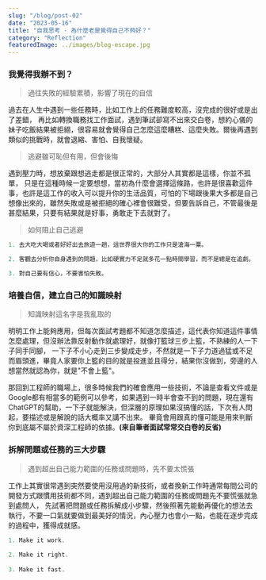```yaml
---
slug: "/blog/post-02"
date: "2023-05-16"
title: "自我思考 - 為什麼老是覺得自己不夠好？"
category: "Reflection"
featuredImage: ../images/blog-escape.jpg
---
```


### 我覺得我辦不到？
> 過往失敗的經驗累積，影響了現在的自信

過去在人生中遇到一些任務時，比如工作上的任務難度較高，沒完成的很好或是出了差錯，
再比如轉換職務找工作面試，遇到筆試卻寫不出來交白卷，想約心儀的妹子吃飯結果被拒絕，很容易就會覺得自己怎麼這麼糟糕、這麼失敗。爾後再遇到類似的挑戰時，就會退縮、害怕、自我懷疑。

> 逃避雖可恥但有用，但會後悔

遇到壓力時，想放棄跟想逃走都是很正常的，大部分人其實都是這樣，你並不孤單，
只是在這種時候一定要想想，當初為什麼會選擇這條路，也許是很喜歡這件事，也許是這工作的收入可以提升你的生活品質，可怕的下場跟後果大多都是自己想像出來的，雖然失敗或是被拒絕的確心裡會很難受，但要告訴自己，不管最後是甚麼結果，只要有結果就是好事，勇敢走下去就對了。

> 如何阻止自己逃避

```javascript
1. 去大吃大喝或者好好出去旅遊一趟，這世界很大你的工作只是滄海一粟。

2. 客觀去分析你自身遇到的問題，比如硬實力不足就多花一點時間學習，而不是總是在追劇。

3. 對自己要有信心，不要害怕失敗。
```

### 培養自信，建立自己的知識映射
> 知識映射這名字是我亂取的

明明工作上能夠應用，但每次面試考題都不知道怎麼描述，這代表你知道這件事情怎麼處理，但沒辦法靠反射動作就處理好，就像打籃球三步上籃，不熟練的人一下子同手同腳，
一下子不小心走到三步變成走步，不然就是一下子力道過猛或不足而眉頭進，畢竟人家要你上籃的目的就是投進並且得分，結果你沒做到，旁邊的人想當然就認為你，就是"不會上籃"。  

那回到工程師的職場上，很多時候我們的確會應用一些技術，不論是查看文件或是Google都有相當多的範例可以參考，如果遇到一時半會查不到的問題，現在還有ChatGPT的幫助，一下子就能解決，但深層的原理如果沒搞懂的話，下次有人問起，要描述或是解說的話大概率又講不出來。
畢竟會用跟真的懂可能是用來判斷你到底屬不屬於資深工程師的依據。**(來自筆者面試常常交白卷的反省)**

### 拆解問題或任務的三大步驟
> 遇到超出自己能力範圍的任務或問題時，先不要太慌張

工作上其實很常遇到突然要使用沒用過的新技術，或者換新工作時通常每間公司的開發方式跟慣用技術都不同，遇到超出自己能力範圍的任務或問題先不要慌張就急到處問人，
先試著把問題或任務拆解成小步驟，然後照著先能動再優化的想法去執行，不要一口氣就要做到最美好的情況，內心壓力也會小一點，也能在逐步完成的過程中，獲得成就感。

```javascript
1. Make it work.
    
2. Make it right.
    
3. Make it fast.
```

